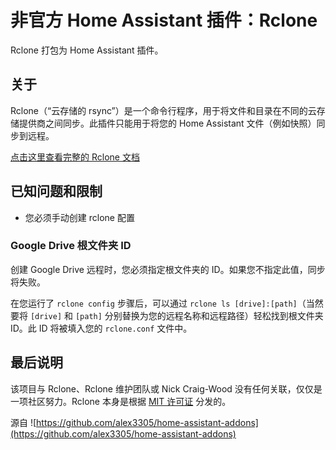 # 非官方 Home Assistant 插件：Rclone

Rclone 打包为 Home Assistant 插件。

## 关于

Rclone（“云存储的 rsync”）是一个命令行程序，用于将文件和目录在不同的云存储提供商之间同步。此插件只能用于将您的 Home Assistant 文件（例如快照）同步到远程。

[点击这里查看完整的 Rclone 文档](https://rclone.org/docs/)

## 已知问题和限制

- 您必须手动创建 rclone 配置

### Google Drive 根文件夹 ID

创建 Google Drive 远程时，您必须指定根文件夹的 ID。如果您不指定此值，同步将失败。

在您运行了 `rclone config` 步骤后，可以通过 `rclone ls [drive]:[path]`（当然要将 `[drive]` 和 `[path]` 分别替换为您的远程名称和远程路径）轻松找到根文件夹 ID。此 ID 将被填入您的 `rclone.conf` 文件中。

## 最后说明

该项目与 Rclone、Rclone 维护团队或 Nick Craig-Wood 没有任何关联，仅仅是一项社区努力。Rclone 本身是根据 [MIT 许可证](https://rclone.org/licence/) 分发的。

源自 ![https://github.com/alex3305/home-assistant-addons](https://github.com/alex3305/home-assistant-addons)